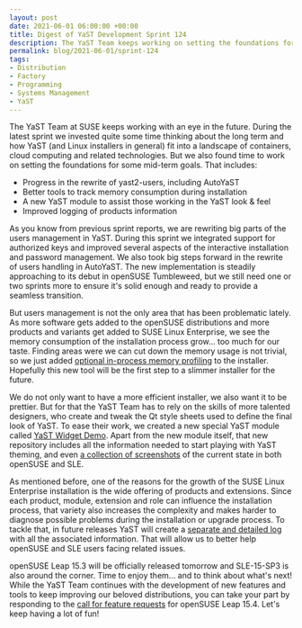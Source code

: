 ```yaml
---
layout: post
date: 2021-06-01 06:00:00 +00:00
title: Digest of YaST Development Sprint 124
description: The YaST Team keeps working on setting the foundations for some mid-term goals
permalink: blog/2021-06-01/sprint-124
tags:
- Distribution
- Factory
- Programming
- Systems Management
- YaST
---
```


The YaST Team at SUSE keeps working with an eye in the future. During the latest sprint we invested
quite some time thinking about the long term and how YaST (and Linux installers in general) fit into
a landscape of containers, cloud computing and related technologies. But we also found time to work
on setting the foundations for some mid-term goals. That includes: 

  - Progress in the rewrite of yast2-users, including AutoYaST
  - Better tools to track memory consumption during installation
  - A new YaST module to assist those working in the YaST look & feel
  - Improved logging of products information

As you know from previous sprint reports, we are rewriting big parts of the users management in
YaST. During this sprint we integrated support for authorized keys and improved several aspects of
the interactive installation and password management. We also took big steps forward in the rewrite
of users handling in AutoYaST. The new implementation is steadily approaching to its debut in
openSUSE Tumbleweed, but we still need one or two sprints more to ensure it's solid enough and
ready to provide a seamless transition.

But users management is not the only area that has been problematic lately. As more software gets
added to the openSUSE distributions and more products and variants get added to SUSE Linux
Enterprise, we see the memory consumption of the installation process grow... too much for our
taste. Finding areas were we can cut down the memory usage is not trivial, so we just added
[optional in-process memory profiling](https://github.com/yast/yast-installation/pull/935) to the
installer. Hopefully this new tool will be the first step to a slimmer installer for the future.

We do not only want to have a more efficient installer, we also want it to be prettier. But for that
the YaST Team has to rely on the skills of more talented designers, who create and tweak the Qt style
sheets used to define the final look of YaST. To ease their work, we created a new special YaST
module called [YaST Widget Demo](https://github.com/yast/yast-widget-demo). Apart from the new
module itself, that new repository includes all the information needed to start playing with YaST
theming, and even [a collection of
screenshots](https://github.com/yast/yast-widget-demo/issues/2) of the current state in both
openSUSE and SLE.

As mentioned before, one of the reasons for the growth of the SUSE Linux Enterprise installation is
the wide offering of products and extensions. Since each product, module, extension and role can
influence the installation process, that variety also increases the complexity and makes harder to
diagnose possible problems during the installation or upgrade process. To tackle that, in future
releases YaST will create a [separate and detailed
log](https://github.com/yast/yast-yast2/pull/1135) with all the associated information. That will
allow us to better help openSUSE and SLE users facing related issues.

openSUSE Leap 15.3 will be officially released tomorrow and SLE-15-SP3 is also around the corner.
Time to enjoy them... and to think about what's next! While the YaST Team continues with the
development of new features and tools to keep improving our beloved distributions, you can take your
part by responding to the [call for feature
requests](https://news.opensuse.org/2021/05/31/release-manager-provides-update-on-early-feature-requests-for-leap/)
for openSUSE Leap 15.4. Let's keep having a lot of fun!
